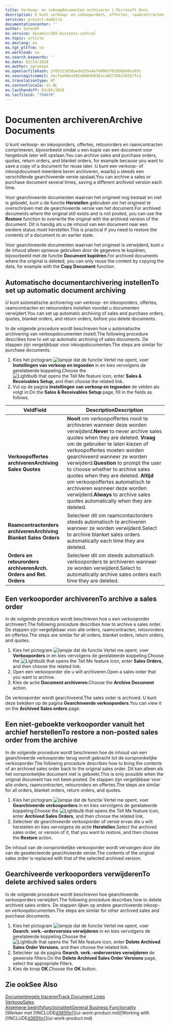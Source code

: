 ```yaml
---
title: Verkoop- en inkoopdocumenten archiveren | Microsoft Docs
description: U kunt verkoop- en inkooporders, offertes, raamcontracten, retourorders en raamcontracten archiveren en u kunt het gearchiveerde document gebruiken om het document waaruit het is gearchiveerd, opnieuw te maken.
services: project-madeira
documentationcenter: ''
author: SorenGP
ms.service: dynamics365-business-central
ms.topic: article
ms.devlang: na
ms.tgt_pltfrm: na
ms.workload: na
ms.search.keywords: ''
ms.date: 02/14/2018
ms.author: sgroespe
ms.openlocfilehash: 2f05313d30aede255e4ef49065f0189d649ce93c
ms.sourcegitcommit: 1bcfaa99ea302e6b84b8361ca02730b135557fc1
ms.translationtype: HT
ms.contentlocale: nl-NL
ms.lasthandoff: 03/08/2019
ms.locfileid: "794678"
---
```

# <a name="archive-documents"></a><span data-ttu-id="74f8a-103">Documenten archiveren</span><span class="sxs-lookup"><span data-stu-id="74f8a-103">Archive Documents</span></span>
<span data-ttu-id="74f8a-104">U kunt verkoop- en inkooporders, offertes, retourorders en raamcontracten comprimeren, bijvoorbeeld omdat u een kopie van een document voor hergebruik later wilt opslaan.</span><span class="sxs-lookup"><span data-stu-id="74f8a-104">You can archive sales and purchase orders, quotes, return orders, and blanket orders, for example because you want to save a copy of a document for reuse later.</span></span> <span data-ttu-id="74f8a-105">U kunt een verkoop- of inkoopdocument meerdere keren archiveren, waarbij u steeds een verschillende gearchiveerde versie opslaat.</span><span class="sxs-lookup"><span data-stu-id="74f8a-105">You can archive a sales or purchase document several times, saving a different archived version each time.</span></span>

<span data-ttu-id="74f8a-106">Voor gearchiveerde documenten waarvan het origineel nog bestaat en niet is geboekt, kunt u de functie **Herstellen** gebruiken om het origineel te overschrijven met de gearchiveerde versie van het document.</span><span class="sxs-lookup"><span data-stu-id="74f8a-106">For archived documents where the original still exists and is not posted, you can use the **Restore** function to overwrite the original with the archived version of the document.</span></span> <span data-ttu-id="74f8a-107">Dit is handig als u de inhoud van een document naar een eerdere status moet herstellen.</span><span class="sxs-lookup"><span data-stu-id="74f8a-107">This is practical if you need to restore the contents of a document to an earlier state.</span></span>

<span data-ttu-id="74f8a-108">Voor gearchiveerde documenten waarvan het origineel is verwijderd, kunt u de inhoud alleen opnieuw gebruiken door de gegevens te kopiëren, bijvoorbeeld met de functie **Document kopiëren**.</span><span class="sxs-lookup"><span data-stu-id="74f8a-108">For archived documents where the original is deleted, you can only reuse the content by copying the data, for example with the **Copy Document** function.</span></span>   

## <a name="to-set-up-automatic-document-archiving"></a><span data-ttu-id="74f8a-109">Automatische documentarchivering instellen</span><span class="sxs-lookup"><span data-stu-id="74f8a-109">To set up automatic document archiving</span></span>  
<span data-ttu-id="74f8a-110">U kunt automatische archivering van verkoop- en inkooporders, offertes, raamcontracten en retourorders instellen voordat u documenten verwijdert.</span><span class="sxs-lookup"><span data-stu-id="74f8a-110">You can set up automatic archiving of sales and purchase orders, quotes, blanket orders, and return orders, before you delete documents.</span></span>

<span data-ttu-id="74f8a-111">In de volgende procedure wordt beschreven hoe u automatische archivering van verkoopdocumenten instelt.</span><span class="sxs-lookup"><span data-stu-id="74f8a-111">The following procedure describes how to set up automatic archiving of sales documents.</span></span> <span data-ttu-id="74f8a-112">De stappen zijn vergelijkbaar voor inkoopdocumenten.</span><span class="sxs-lookup"><span data-stu-id="74f8a-112">The steps are similar for purchase documents.</span></span>
1.  <span data-ttu-id="74f8a-113">Kies het pictogram ![lampje dat de functie Vertel me opent](media/ui-search/search_small.png "Vertel me wat u wilt doen"), voer **Instellingen van verkoop en tegoeden** in en kies vervolgens de gerelateerde koppeling.</span><span class="sxs-lookup"><span data-stu-id="74f8a-113">Choose the ![Lightbulb that opens the Tell Me feature](media/ui-search/search_small.png "Tell me what you want to do") icon, enter **Sales & Receivables Setup**, and then choose the related link.</span></span>
2. <span data-ttu-id="74f8a-114">Vul op de pagina **Instellingen van verkoop en tegoeden** de velden als volgt in:</span><span class="sxs-lookup"><span data-stu-id="74f8a-114">On the **Sales & Receivables Setup** page, fill in the fields as follows.</span></span>

|<span data-ttu-id="74f8a-115">Veld</span><span class="sxs-lookup"><span data-stu-id="74f8a-115">Field</span></span>|<span data-ttu-id="74f8a-116">Description</span><span class="sxs-lookup"><span data-stu-id="74f8a-116">Description</span></span>|
|-----|-----------|
|<span data-ttu-id="74f8a-117">**Verkoopoffertes archiveren**</span><span class="sxs-lookup"><span data-stu-id="74f8a-117">**Archiving Sales Quotes**</span></span>|<span data-ttu-id="74f8a-118">**Nooit** om verkoopoffertes nooit te archiveren wanneer deze worden verwijderd.</span><span class="sxs-lookup"><span data-stu-id="74f8a-118">**Never** to never archive sales quotes when they are deleted.</span></span> <span data-ttu-id="74f8a-119">**Vraag** om de gebruiker te laten kiezen of verkoopoffertes moeten worden gearchiveerd wanneer ze worden verwijderd.</span><span class="sxs-lookup"><span data-stu-id="74f8a-119">**Question** to prompt the user to choose whether to archive sales quotes when they are deleted.</span></span> <span data-ttu-id="74f8a-120">**Altijd** om verkoopoffertes automatisch te archiveren wanneer deze worden verwijderd.</span><span class="sxs-lookup"><span data-stu-id="74f8a-120">**Always** to archive sales quotes automatically when they are deleted.</span></span>|
|<span data-ttu-id="74f8a-121">**Raamcontractorders archiveren**</span><span class="sxs-lookup"><span data-stu-id="74f8a-121">**Archiving Blanket Sales Orders**</span></span>|<span data-ttu-id="74f8a-122">Selecteer dit om raamcontactorders steeds automatisch te archiveren wanneer ze worden verwijderd.</span><span class="sxs-lookup"><span data-stu-id="74f8a-122">Select to archive blanket sales orders automatically each time they are deleted.</span></span>|
|<span data-ttu-id="74f8a-123">**Orders en retourorders archiveren**</span><span class="sxs-lookup"><span data-stu-id="74f8a-123">**Arch. Orders and Ret. Orders**</span></span>|<span data-ttu-id="74f8a-124">Selecteer dit om steeds automatisch verkooporders te archiveren wanneer ze worden verwijderd.</span><span class="sxs-lookup"><span data-stu-id="74f8a-124">Select to automatically archive sales orders each time they are deleted.</span></span>|

## <a name="to-archive-a-sales-order"></a><span data-ttu-id="74f8a-125">Een verkooporder archiveren</span><span class="sxs-lookup"><span data-stu-id="74f8a-125">To archive a sales order</span></span>
<span data-ttu-id="74f8a-126">In de volgende procedure wordt beschreven hoe u een verkooporder archiveert.</span><span class="sxs-lookup"><span data-stu-id="74f8a-126">The following procedure describes how to archive a sales order.</span></span> <span data-ttu-id="74f8a-127">De stappen zijn vergelijkbaar voor alle orders, raamcontracten, retourorders en offertes.</span><span class="sxs-lookup"><span data-stu-id="74f8a-127">The steps are similar for all orders, blanket orders, return orders, and quotes.</span></span>

1.  <span data-ttu-id="74f8a-128">Kies het pictogram ![lampje dat de functie Vertel me opent](media/ui-search/search_small.png "Vertel me wat u wilt doen"), voer **Verkooporders** in en kies vervolgens de gerelateerde koppeling.</span><span class="sxs-lookup"><span data-stu-id="74f8a-128">Choose the ![Lightbulb that opens the Tell Me feature](media/ui-search/search_small.png "Tell me what you want to do") icon, enter **Sales Orders**, and then choose the related link.</span></span>  
2.  <span data-ttu-id="74f8a-129">Open een verkooporder die u wilt archiveren.</span><span class="sxs-lookup"><span data-stu-id="74f8a-129">Open a sales order that you want to archive.</span></span>  
3.  <span data-ttu-id="74f8a-130">Kies de actie **Document archiveren**.</span><span class="sxs-lookup"><span data-stu-id="74f8a-130">Choose the **Archive Document** action.</span></span>

<span data-ttu-id="74f8a-131">De verkooporder wordt gearchiveerd.</span><span class="sxs-lookup"><span data-stu-id="74f8a-131">The sales order is archived.</span></span> <span data-ttu-id="74f8a-132">U kunt deze bekijken op de pagina **Gearchiveerde verkooporders**.</span><span class="sxs-lookup"><span data-stu-id="74f8a-132">You can view it on the **Archived Sales orders** page.</span></span>

## <a name="to-restore-a-non-posted-sales-order-from-the-archive"></a><span data-ttu-id="74f8a-133">Een niet-geboekte verkooporder vanuit het archief herstellen</span><span class="sxs-lookup"><span data-stu-id="74f8a-133">To restore a non-posted sales order from the archive</span></span>
<span data-ttu-id="74f8a-134">In de volgende procedure wordt beschreven hoe de inhoud van een gearchiveerde verkooporder terug wordt gebracht tot de oorspronkelijke verkooporder.</span><span class="sxs-lookup"><span data-stu-id="74f8a-134">The following procedure describes how to bring the contents of an archived sales order back to the original sales order.</span></span> <span data-ttu-id="74f8a-135">Dit kan alleen als het oorspronkelijke document niet is geboekt.</span><span class="sxs-lookup"><span data-stu-id="74f8a-135">This is only possible when the original document has not been posted.</span></span> <span data-ttu-id="74f8a-136">De stappen zijn vergelijkbaar voor alle orders, raamcontracten, retourorders en offertes.</span><span class="sxs-lookup"><span data-stu-id="74f8a-136">The steps are similar for all orders, blanket orders, return orders, and quotes.</span></span>

1. <span data-ttu-id="74f8a-137">Kies het pictogram ![lampje dat de functie Vertel me opent](media/ui-search/search_small.png "Vertel me wat u wilt doen"), voer **Gearchiveerde verkooporders** in en kies vervolgens de gerelateerde koppeling.</span><span class="sxs-lookup"><span data-stu-id="74f8a-137">Choose the ![Lightbulb that opens the Tell Me feature](media/ui-search/search_small.png "Tell me what you want to do") icon, enter **Archived Sales Orders**, and then choose the related link.</span></span>
2. <span data-ttu-id="74f8a-138">Selecteer de gearchiveerde verkooporder of versie ervan die u wilt herstellen en kies vervolgens de actie **Herstellen**.</span><span class="sxs-lookup"><span data-stu-id="74f8a-138">Select the archived sales order, or version of it, that you want to restore, and then choose the **Restore** action.</span></span>  

<span data-ttu-id="74f8a-139">De inhoud van de oorspronkelijke verkooporder wordt vervangen door die van de geselecteerde gearchiveerde versie.</span><span class="sxs-lookup"><span data-stu-id="74f8a-139">The contents of the original sales order is replaced with that of the selected archived version.</span></span>

## <a name="to-delete-archived-sales-orders"></a><span data-ttu-id="74f8a-140">Gearchiveerde verkooporders verwijderen</span><span class="sxs-lookup"><span data-stu-id="74f8a-140">To delete archived sales orders</span></span>
<span data-ttu-id="74f8a-141">In de volgende procedure wordt beschreven hoe gearchiveerde verkooporders verwijdert.</span><span class="sxs-lookup"><span data-stu-id="74f8a-141">The following procedure describes how to delete archived sales orders.</span></span> <span data-ttu-id="74f8a-142">De stappen lijken op andere gearchiveerde inkoop- en verkoopdocumenten.</span><span class="sxs-lookup"><span data-stu-id="74f8a-142">The steps are similar for other archived sales and purchase documents.</span></span>

1.  <span data-ttu-id="74f8a-143">Kies het pictogram ![lampje dat de functie Vertel me opent](media/ui-search/search_small.png "Vertel me wat u wilt doen"), voer **Gearch. verk.-orderversies verwijderen** in en kies vervolgens de gerelateerde koppeling.</span><span class="sxs-lookup"><span data-stu-id="74f8a-143">Choose the ![Lightbulb that opens the Tell Me feature](media/ui-search/search_small.png "Tell me what you want to do") icon, enter **Delete Archived Sales Order Versions**, and then choose the related link.</span></span>  
2.  <span data-ttu-id="74f8a-144">Selecteer op de pagina **Gearch. verk.-orderversies verwijderen** de gewenste filters.</span><span class="sxs-lookup"><span data-stu-id="74f8a-144">On the **Delete Archived Sales Order Versions** page, select the appropriate filters.</span></span>  
3.  <span data-ttu-id="74f8a-145">Kies de knop **OK**.</span><span class="sxs-lookup"><span data-stu-id="74f8a-145">Choose the **OK** button.</span></span>

## <a name="see-also"></a><span data-ttu-id="74f8a-146">Zie ook</span><span class="sxs-lookup"><span data-stu-id="74f8a-146">See Also</span></span>
[<span data-ttu-id="74f8a-147">Documentregels traceren</span><span class="sxs-lookup"><span data-stu-id="74f8a-147">Track Document Lines</span></span>](across-how-to-track-document-lines.md)  
[<span data-ttu-id="74f8a-148">Verkoop</span><span class="sxs-lookup"><span data-stu-id="74f8a-148">Sales</span></span>](sales-manage-sales.md)  
[<span data-ttu-id="74f8a-149">Algemene bedrijfsfunctionaliteit</span><span class="sxs-lookup"><span data-stu-id="74f8a-149">General Business Functionality</span></span>](ui-across-business-areas.md)  
<span data-ttu-id="74f8a-150">[Werken met [!INCLUDE[d365fin](includes/d365fin_md.md)]](ui-work-product.md)</span><span class="sxs-lookup"><span data-stu-id="74f8a-150">[Working with [!INCLUDE[d365fin](includes/d365fin_md.md)]](ui-work-product.md)</span></span>

